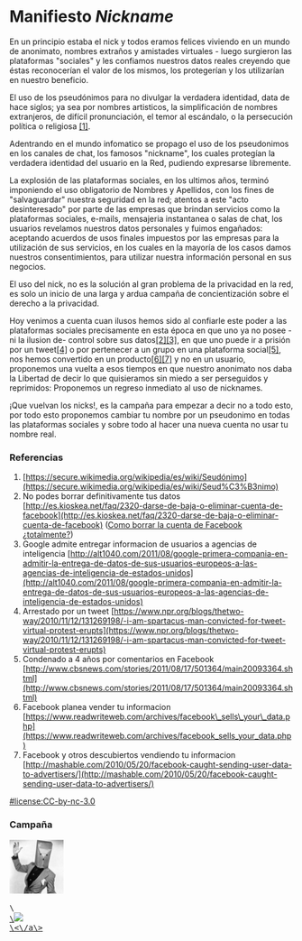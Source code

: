 Manifiesto *Nickname*
=====================

En un principio estaba el nick y todos eramos felices viviendo en un
mundo de anonimato, nombres extraños y amistades virtuales - luego
surgieron las plataformas "sociales" y les confiamos nuestros datos
reales creyendo que éstas reconocerían el valor de los mismos, los
protegerían y los utilizarían en nuestro beneficio.

El uso de los pseudónimos para no divulgar la verdadera identidad, data
de hace siglos; ya sea por nombres artisticos, la simplificación de
nombres extranjeros, de difícil pronunciación, el temor al escándalo, o
la persecución política o religiosa [[1]](#referencia-1).

Adentrando en el mundo infomatico se propago el uso de los pseudonimos
en los canales de chat, los famosos "nickname", los cuales protegían la
verdadera identidad del usuario en la Red, pudiendo expresarse
libremente.

La explosión de las plataformas sociales, en los ultimos años, terminó
imponiendo el uso obligatorio de Nombres y Apellidos, con los fines de
"salvaguardar" nuestra seguridad en la red; atentos a este "acto
desinteresado" por parte de las empresas que brindan servicios como la
plataformas sociales, e-mails, mensajeria instantanea o salas de chat,
los usuarios revelamos nuestros datos personales y fuimos engañados:
aceptando acuerdos de usos finales impuestos por las empresas para la
utilización de sus servicios, en los cuales en la mayoría de los casos
damos nuestros consentimientos, para utilizar nuestra información
personal en sus negocios.

El uso del nick, no es la solución al gran problema de la privacidad en
la red, es solo un inicio de una larga y ardua campaña de
concientización sobre el derecho a la privacidad.

Hoy venimos a cuenta cuan ilusos hemos sido al confiarle este poder a
las plataformas sociales precisamente en esta época en que uno ya no
posee -ni la ilusion de- control sobre sus
datos[[2]](#referencia-2)[[3]](#referencia-3), en que uno puede ir a
prisión por un tweet[[4]](#referencia-4) o por pertenecer a un grupo en
una plataforma social[[5]](#referencia-5), nos hemos convertido en un
producto[[6]](#referencia-6)[[7]](#referencia-7) y no en un usuario,
proponemos una vuelta a esos tiempos en que nuestro anonimato nos daba
la Libertad de decir lo que quisieramos sin miedo a ser perseguidos y
reprimidos: Proponemos un regreso inmediato al uso de nicknames.

¡Que vuelvan los nicks!, es la campaña para empezar a decir no a todo
esto, por todo esto proponemos cambiar tu nombre por un pseudonimo en
todas las plataformas sociales y sobre todo al hacer una nueva cuenta no
usar tu nombre real.

### Referencias

1.  [https://secure.wikimedia.org/wikipedia/es/wiki/Seudónimo](https://secure.wikimedia.org/wikipedia/es/wiki/Seud%C3%B3nimo)
2.  No podes borrar definitivamente tus datos
    [http://es.kioskea.net/faq/2320-darse-de-baja-o-eliminar-cuenta-de-facebook](http://es.kioskea.net/faq/2320-darse-de-baja-o-eliminar-cuenta-de-facebook)
    ([Como borrar la cuenta de Facebook
    ¿totalmente?](https://ssl.facebook.com/help/contact.php?show_form=delete_account))
3.  Google admite entregar informacion de usuarios a agencias de
    inteligencia
    [http://alt1040.com/2011/08/google-primera-compania-en-admitir-la-entrega-de-datos-de-sus-usuarios-europeos-a-las-agencias-de-inteligencia-de-estados-unidos](http://alt1040.com/2011/08/google-primera-compania-en-admitir-la-entrega-de-datos-de-sus-usuarios-europeos-a-las-agencias-de-inteligencia-de-estados-unidos)
4.  Arrestado por un tweet
    [https://www.npr.org/blogs/thetwo-way/2010/11/12/131269198/-i-am-spartacus-man-convicted-for-tweet-virtual-protest-erupts](https://www.npr.org/blogs/thetwo-way/2010/11/12/131269198/-i-am-spartacus-man-convicted-for-tweet-virtual-protest-erupts)
5.  Condenado a 4 años por comentarios en Facebook
    [http://www.cbsnews.com/stories/2011/08/17/501364/main20093364.shtml](http://www.cbsnews.com/stories/2011/08/17/501364/main20093364.shtml)
6.  Facebook planea vender tu informacion
    [https://www.readwriteweb.com/archives/facebook\_sells\_your\_data.php](https://www.readwriteweb.com/archives/facebook_sells_your_data.php)
7.  Facebook y otros descubiertos vendiendo tu informacion
    [http://mashable.com/2010/05/20/facebook-caught-sending-user-data-to-advertisers/](http://mashable.com/2010/05/20/facebook-caught-sending-user-data-to-advertisers/)

[\#license:CC-by-nc-3.0](http://creativecommons.org/licenses/by-nc/3.0/)

### Campaña

![nickname](img/nickname.png)

<pre>
\<a href="http://nicks.partidopirata.com.ar/?campania"\>
\<img src="http://nicks.partidopirata.com.ar/vuelveelnick.png" \/\>
\<\/a\>
</pre>
